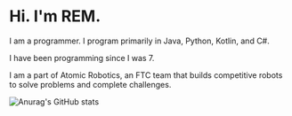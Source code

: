 # Hi. I'm REM.

I am a programmer. I program primarily in Java, Python, Kotlin, and C#.

I have been programming since I was 7.

I am a part of Atomic Robotics, an FTC team that builds competitive robots to solve problems
and complete challenges.

![Anurag's GitHub stats](https://github-readme-stats.vercel.app/api?username=REM-Codes&show_icons=true)
